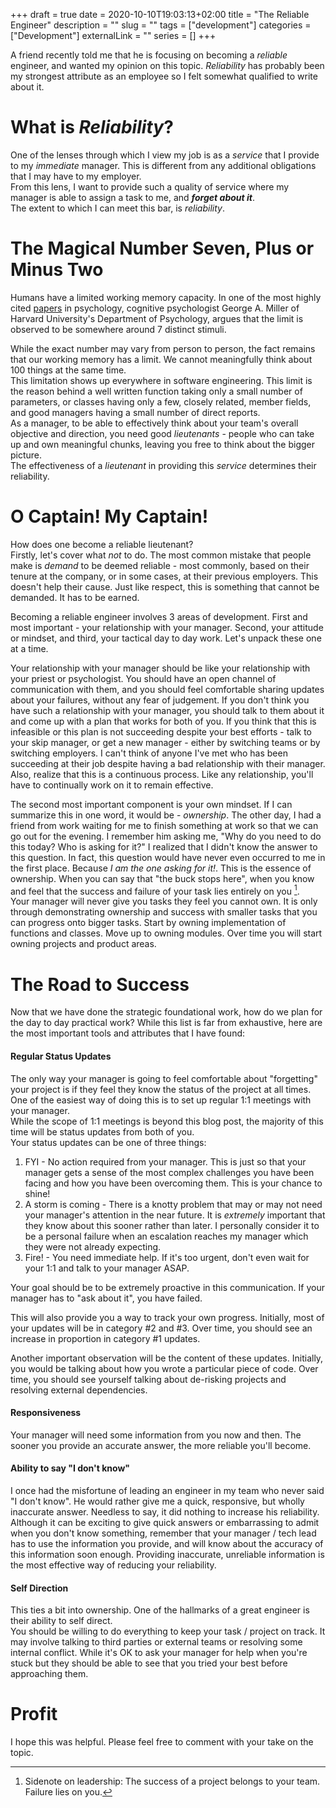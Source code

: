 +++ 
draft = true
date = 2020-10-10T19:03:13+02:00
title = "The Reliable Engineer"
description = ""
slug = "" 
tags = ["development"]
categories = ["Development"]
externalLink = ""
series = []
+++

A friend recently told me that he is focusing on becoming a _reliable_
engineer, and wanted my opinion on this topic. _Reliability_ has probably been
my strongest attribute as an employee so I felt somewhat qualified to write
about it.

# What is _Reliability_?
One of the lenses through which I view my job is as a _service_ that I provide
to my _immediate_ manager. This is different from any additional obligations
that I may have to my employer.\
From this lens, I want to provide such a quality of service where my manager is
able to assign a task to me, and ***forget about it***.\
The extent to which I can meet this bar, is _reliability_.

# The Magical Number Seven, Plus or Minus Two
Humans have a limited working memory capacity. In one of the most highly cited
[papers](https://en.wikipedia.org/wiki/The_Magical_Number_Seven,_Plus_or_Minus_Two)
in psychology, cognitive psychologist George A. Miller of Harvard University's
Department of Psychology, argues that the limit is observed to be somewhere
around 7 distinct stimuli.

While the exact number may vary from person to person, the fact remains that our
working memory has a limit. We cannot meaningfully think about 100 things at the
same time.\
This limitation shows up everywhere in software engineering. This limit is the
reason behind a well written function taking only a small number of parameters,
or classes having only a few, closely related, member fields, and good managers
having a small number of direct reports.\
As a manager, to be able to effectively think about your team's overall
objective and direction, you need good _lieutenants_ - people who can take up
and own meaningful chunks, leaving you free to think about the bigger picture.\
The effectiveness of a _lieutenant_ in providing this _service_ determines their
reliability.

# O Captain! My Captain!
How does one become a reliable lieutenant?\
Firstly, let's cover what _not_ to do. The most common mistake that people make
is _demand_ to be deemed reliable - most commonly, based on their tenure at the
company, or in some cases, at their previous employers. This doesn't help their
cause. Just like respect, this is something that cannot be demanded. It has to
be earned.

Becoming a reliable engineer involves 3 areas of development. First and most
important - your relationship with your manager. Second, your attitude or
mindset, and third, your tactical day to day work. Let's unpack these one at a
time.

Your relationship with your manager should be like your relationship with your
priest or psychologist. You should have an open channel of communication with
them, and you should feel comfortable sharing updates about your failures,
without any fear of judgement. If you don't think you have such a relationship
with your manager, you should talk to them about it and come up with a plan that
works for both of you. If you think that this is infeasible or this plan is not
succeeding despite your best efforts - talk to your skip manager, or get a new
manager - either by switching teams or by switching employers. I can't think of
anyone I've met who has been succeeding at their job despite having a bad
relationship with their manager.\
Also, realize that this is a continuous process. Like any relationship, you'll
have to continually work on it to remain effective.

The second most important component is your own mindset. If I can summarize this
in one word, it would be - _ownership_.
The other day, I had a friend from work waiting for me to finish something at
work so that we can go out for the evening. I remember him asking me, "Why do
you need to do this today? Who is asking for it?" I realized that I didn't know
the answer to this question. In fact, this question would have never even
occurred to me in the first place. Because *I am the one asking for it!*.
This is the essence of ownership. When you can say that "the buck stops here",
when you know and feel that the success and failure of your task lies entirely
on you [^1].\
Your manager will never give you tasks they feel you cannot own. It is only
through demonstrating ownership and success with smaller tasks that you can
progress onto bigger tasks. Start by owning implementation of functions and
classes. Move up to owning modules. Over time you will start owning projects
and product areas.

# The Road to Success
Now that we have done the strategic foundational work, how do we plan for the
day to day practical work? While this list is far from exhaustive, here are the
most important tools and attributes that I have found:

#### Regular Status Updates
The only way your manager is going to feel comfortable about "forgetting" your
project is if they feel they know the status of the project at all times. One of
the easiest way of doing this is to set up regular 1:1 meetings with your
manager.\
While the scope of 1:1 meetings is beyond this blog post, the majority of this
time will be status updates from both of you.\
Your status updates can be one of three things:
1. FYI - No action required from your manager. This is just so that your
manager gets a sense of the most complex challenges you have been facing and how
you have been overcoming them. This is your chance to shine!
2. A storm is coming - There is a knotty problem that may or may not need your
manager's attention in the near future. It is _extremely_ important that they
know about this sooner rather than later. I personally consider it to be a
personal failure when an escalation reaches my manager which they were not
already expecting.
3. Fire! - You need immediate help. If it's too urgent, don't even wait for your
1:1 and talk to your manager ASAP.

Your goal should be to be extremely proactive in this communication. If your
manager has to "ask about it", you have failed.

This will also provide you a way to track your own progress. Initially, most of
your updates will be in category #2 and #3. Over time, you should see an
increase in proportion in category #1 updates.

Another important observation will be the content of these updates. Initially,
you would be talking about how you wrote a particular piece of code. Over time,
you should see yourself talking about de-risking projects and resolving external
dependencies.

#### Responsiveness
Your manager will need some information from you now and then. The sooner you
provide an accurate answer, the more reliable you'll become.

#### Ability to say "I don't know"
I once had the misfortune of leading an engineer in my team who never said "I
don't know". He would rather give me a quick, responsive, but wholly inaccurate
answer. Needless to say, it did nothing to increase his reliability.\
Although it can be exciting to give quick answers or embarrassing to admit when
you don't know something, remember that your manager / tech lead has to use the
information you provide, and will know about the accuracy of this information
soon enough. Providing inaccurate, unreliable information is the most effective
way of reducing your reliability.

#### Self Direction
This ties a bit into ownership. One of the hallmarks of a great engineer is
their ability to self direct.\
You should be willing to do everything to keep your task / project on track. It
may involve talking to third parties or external teams or resolving some
internal conflict. While it's OK to ask your manager for help when you're stuck
but they should be able to see that you tried your best before approaching them.

# Profit
I hope this was helpful. Please feel free to comment with your take on the
topic.


[^1]: Sidenote on leadership: The success of a project belongs to your team.
Failure lies on you.